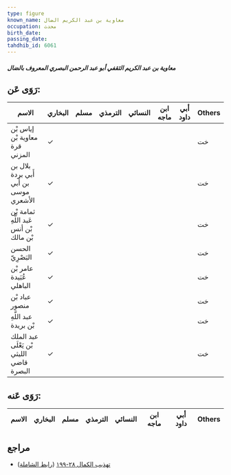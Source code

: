 ```yaml
---
type: figure
known_name: معاوية بن عبد الكريم الضال
occupation: محدث
birth_date:
passing_date:
tahdhib_id: 6061
---
```

##### معاوية بن عبد الكريم الثقفي أبو عبد الرحمن البصري المعروف بالضال

## رَوَى عَن:
| الاسم                                    | البخاري | مسلم | الترمذي | النسائي | ابن ماجه | أبي داود | Others |
| ---------------------------------------- | ------- | ---- | ------- | ------- | -------- | -------- | ------ |
| إياس بْن معاوية بْن قرة المزني           | ✓       |      |         |         |          |          | خت     |
| بلال بن أَبي بردة بن أَبي موسى الأشعري   | ✓       |      |         |         |          |          | خت     |
| ثمامة بْن عَبد اللَّهِ بْن أنس بْن مالك  | ✓       |      |         |         |          |          | خت     |
| الحسن البَصْرِيّ                         | ✓       |      |         |         |          |          | خت     |
| عامر بْن عُبَيدة الباهلي                 | ✓       |      |         |         |          |          | خت     |
| عباد بْن منصور                           | ✓       |      |         |         |          |          | خت     |
| عبد اللَّهِ بْن بريدة                    | ✓       |      |         |         |          |          | خت     |
| عبد الملك بْن يَعْلَى الليثي قاضي البصرة | ✓       |      |         |         |          |          | خت     |
## رَوَى عَنه:
| الاسم | البخاري | مسلم | الترمذي | النسائي | ابن ماجه | أبي داود | Others |
| ----- | ------- | ---- | ------- | ------- | -------- | -------- | ------ |
## مراجع
- [تهذيب الكمال ٢٨-١٩٩](obsidian://open?vault=Tahdhib-al-Kamal&file=Figures/٦٠٦١-معاوية%20بن%20عبد%20الكريم%20الثقفي%20أبو%20عبد%20الرحمن%20البصري%20المعروف%20بالضال) ([رابط الشاملة](https://shamela.ws/book/3722/15174))